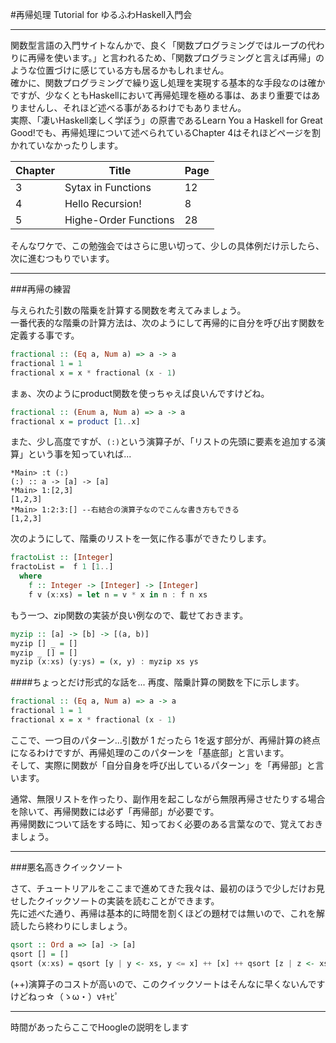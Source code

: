 #再帰処理
Tutorial for ゆるふわHaskell入門会

-----------------------------------------

関数型言語の入門サイトなんかで、良く「関数プログラミングではループの代わりに再帰を使います。」と言われるため、「関数プログラミングと言えば再帰」のような位置づけに感じている方も居るかもしれません。  
確かに、関数プログラミングで繰り返し処理を実現する基本的な手段なのは確かですが、少なくともHaskellにおいて再帰処理を極める事は、あまり重要ではありませんし、それほど述べる事があるわけでもありません。  
実際、「凄いHaskell楽しく学ぼう」の原書であるLearn You a Haskell for Great Good!でも、再帰処理について述べられているChapter 4はそれほどページを割かれていなかったりします。

|Chapter|Title                |Page|
|-------|---------------------|----|
|3      |Sytax in Functions   |12  |
|4      |Hello Recursion!     |8   |
|5      |Highe-Order Functions|28  |

そんなワケで、この勉強会ではさらに思い切って、少しの具体例だけ示したら、次に進むつもりでいます。  

-----------------------------------------

###再帰の練習

与えられた引数の階乗を計算する関数を考えてみましょう。  
一番代表的な階乗の計算方法は、次のようにして再帰的に自分を呼び出す関数を定義する事です。
```haskell
fractional :: (Eq a, Num a) => a -> a
fractional 1 = 1
fractional x = x * fractional (x - 1)
```
まぁ、次のようにproduct関数を使っちゃえば良いんですけどね。
```haskell
fractional :: (Enum a, Num a) => a -> a
fractional x = product [1..x]
```

また、少し高度ですが、`(:)`という演算子が、「リストの先頭に要素を追加する演算」という事を知っていれば...
```
*Main> :t (:)
(:) :: a -> [a] -> [a]
*Main> 1:[2,3]
[1,2,3]
*Main> 1:2:3:[] --右結合の演算子なのでこんな書き方もできる
[1,2,3]
```
次のようにして、階乗のリストを一気に作る事ができたりします。
```haskell
fractoList :: [Integer]
fractoList =  f 1 [1..]
  where
    f :: Integer -> [Integer] -> [Integer]
    f v (x:xs) = let n = v * x in n : f n xs
```
もう一つ、zip関数の実装が良い例なので、載せておきます。
```haskell
myzip :: [a] -> [b] -> [(a, b)]
myzip [] _ = []
myzip _ [] = []
myzip (x:xs) (y:ys) = (x, y) : myzip xs ys
```
####ちょっとだけ形式的な話を...
再度、階乗計算の関数を下に示します。
```haskell
fractional :: (Eq a, Num a) => a -> a
fractional 1 = 1
fractional x = x * fractional (x - 1)
```
ここで、一つ目のパターン...引数が 1 だったら 1を返す部分が、再帰計算の終点になるわけですが、再帰処理のこのパターンを「基底部」と言います。  
そして、実際に関数が「自分自身を呼び出しているパターン」を「再帰部」と言います。

通常、無限リストを作ったり、副作用を起こしながら無限再帰させたりする場合を除いて、再帰関数には必ず「再帰部」が必要です。  
再帰関数について話をする時に、知っておく必要のある言葉なので、覚えておきましょう。

-----------------------------------------

###悪名高きクイックソート

さて、チュートリアルをここまで進めてきた我々は、最初のほうで少しだけお見せしたクイックソートの実装を読むことができます。  
先に述べた通り、再帰は基本的に時間を割くほどの題材では無いので、これを解読したら終わりにしましょう。
```haskell
qsort :: Ord a => [a] -> [a]
qsort [] = []
qsort (x:xs) = qsort [y | y <- xs, y <= x] ++ [x] ++ qsort [z | z <- xs, x < z]
```
(++)演算子のコストが高いので、このクイックソートはそんなに早くないんですけどねっ☆（ゝω・）vｷｬﾋﾟ

-------------------------------------------------

時間があったらここでHoogleの説明をします